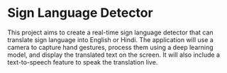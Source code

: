 # Sign Language Detector

This project aims to create a real-time sign language detector that can translate sign language into English or Hindi. The application will use a camera to capture hand gestures, process them using a deep learning model, and display the translated text on the screen. It will also include a text-to-speech feature to speak the translation live.
